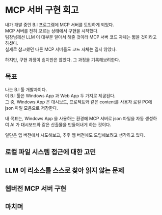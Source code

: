 ﻿# MCP 서버 구현 회고

내가 개발 중인 B.I 프로그램에 MCP 서버를 도입하게 되었다.  
MCP 서버를 전혀 모르는 상태에서 구현을 시작했다.   
팀장님께선 LLM 이 대부분 알아서 해줄 것이라 MCP 서버 코드 자체는 짧을 것이라고 하셨다.  
실제로 참고했던 다른 MCP 서버들도 코드 자체는 길지 않았다. 

하지만, 구현 과정이 쉽지만은 않았다. 그 과정을 기록해보려한다.

## 목표

나는 B.I 툴 개발자이다.  
이 B.I 툴은 Windows App 과 Web App 두 가지로 제공된다.  
그 중, Windows App 은 대시보드, 프로젝트와 같은 content를 사용자 로컬 PC에 json 파일 모음으로 저장한다.

내 목표는, Windows App 을 사용하는 환경에 MCP 서버로 json 파일을 자동 생성하여 AI 가 대시보드와 같은 산출물을 만들어내게 하는 것이다.

일단은 앱 버전에서 시도해보고, 추후 웹 버전에도 도입해보려고 생각하고 있다.

## 로컬 파일 시스템 접근에 대한 고민

## LLM 이 리소스를 스스로 찾아 읽지 않는 문제

## 웹버전 MCP 서버 구현

## 마치며
